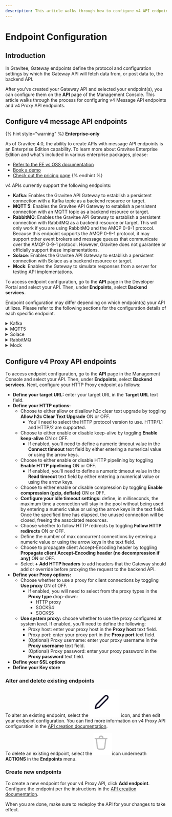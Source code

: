 ```yaml
---
description: This article walks through how to configure v4 API endpoints
---
```


# Endpoint Configuration

## Introduction

In Gravitee, Gateway endpoints define the protocol and configuration settings by which the Gateway API will fetch data from, or post data to, the backend API.

After you've created your Gateway API and selected your endpoint(s), you can configure them on the **API** page of the Management Console. This article walks through the process for configuring v4 Message API endpoints and v4 Proxy API endpoints.

## Configure v4 message API endpoints

{% hint style="warning" %}
**Enterprise-only**

As of Gravitee 4.0, the ability to create APIs with message API endpoints is an Enterprise Edition capability. To learn more about Gravitee Enterprise Edition and what's included in various enterprise packages, please:

* [Refer to the EE vs OSS documentation](../../../overview/ee-vs-oss/)
* [Book a demo](https://app.gitbook.com/o/8qli0UVuPJ39JJdq9ebZ/s/rYZ7tzkLjFVST6ex6Jid/)
* [Check out the pricing page](https://www.gravitee.io/pricing)
{% endhint %}

v4 APIs currently support the following endpoints:

* **Kafka**: Enables the Gravitee API Gateway to establish a persistent connection with a Kafka topic as a backend resource or target.
* **MQTT 5**: Enables the Gravitee API Gateway to establish a persistent connection with an MQTT topic as a backend resource or target.
* **RabbitMQ**: Enables the Gravitee API Gateway to establish a persistent connection with RabbitMQ as a backend resource or target. This will only work if you are using RabbitMQ and the AMQP 0-9-1 protocol. Because this endpoint supports the AMQP 0-9-1 protocol, it may support other event brokers and message queues that communicate over the AMQP 0-9-1 protocol. However, Gravitee does not guarantee or officially support these implementations.
* **Solace**: Enables the Gravitee API Gateway to establish a persistent connection with Solace as a backend resource or target.
* **Mock**: Enables the Gateway to simulate responses from a server for testing API implementations.

To access endpoint configuration, go to the **API** page in the Developer Portal and select your API. Then, under **Endpoints**, select **Backend services.**&#x20;

Endpoint configuration may differ depending on which endpoint(s) your API utilizes. Please refer to the following sections for the configuration details of each specific endpoint.

<details>

<summary>Kafka</summary>

The **Kafka** endpoint allows the Gateway to open up a persistent connection to and/or call a backend Kafka broker via a Kafka client set up by the Gravitee Gateway. If you chose this endpoint, you will need to configure:

* How the Gateway will interact with the broker. This is done by instructing the Gravitee Gateway's Kafka client to act as a producer, a consumer, or both a producer and consumer via the drop-down menu:
  * **Use Producer:** Tells the Gateway Kafka client to be prepared to produce messages and send them to the Kafka broker that you define as your endpoint.
  * **Use Consumer:** Tells the Gateway Kafka client to be prepared to consume messages from the Kafka broker that you define as your endpoint.
  * **Use Producer and Consumer:** Tells the Gateway Kafka client to both **Use Producer** and **Use Consumer**.
* **Bootstrap servers:** Define the comma-separated list of host/port pairs used to establish the initial connection to the Kafka cluster. The list only pertains to the initial hosts used to discover the full set of servers. The client will make use of all backend servers irrespective of which servers the list designates for bootstrapping.&#x20;
*   **Initial security settings:** Define your Kafka-specific authentication flow (you will define additional Gravitee Gateway-specific security settings later). Gravitee supports PLAINTEXT, SASL\_PLAINTEXT, SASL\_SSL, and SSL protocols. Depending on which you choose, you will need to define:

    **PLAINTEXT:** No further security configuration is necessary.

    **SASL**

    * **SASL mechanism:** Choose GSSAPI, OAUTHBEARER, PLAIN, SCRAM\_SHA-256, or SCRAM-SHA-512 for client connections.
    * **SASL JAAS Config:** The JAAS login context parameters for SASL connections in JAAS configuration file format.

    **SSL truststore:** Depending on your truststore type, you will need to define:

    * **PEM with location:** The location of your truststore file.
    * **PEM with certificates:** The trusted certificates, in the format specified by `ssl.truststore.type`.
    * **JKS with location:** The truststore file's location and SSL truststore password.
    * **JKS with certificates**
      * The trusted certificates, in the format specified by `ssl.truststore.type`.
      * The truststore file's SSL truststore password.
    * **PKCS12 with location:** The truststore file's location and SSL truststore password.
    * **PKCS12 with certificates**
      * The trusted certificates, in the format specified by `ssl.truststore.type`.
      * The truststore file's SSL truststore password.

    **SSL keystore:** Depending on your keystore type, you will need to define:

    * **PEM with location**
      * The SSL keystore certificate chain.
      * The location of the keystore file.
    * **PEM with Key**
      * The SSL keystore certificate chain.
      * The SSL keystore private key via defining the Key and the Key password.
    * **JKS with location**
      * The location of the keystore file.
      * The SSL keystore password for the keystore file.
    * **JKS with Key**
      * The SSL keystore private key via defining the Key and the Key password.
      * The SSL keystore password for the keystore file.
    * **PKCS12 with location**
      * The location of your keystore file.
      * The SSL keystore password for the keystore file.
    * **PKCS12 with Key**
      * The SSL keystore private key via defining the Key and the Key password.
      * The SSL keystore password for the keystore file.
* **Producer settings** (if you chose **Use Producer** or **Use Producer and Consumer**): Define the settings that the Gravitee Gateway Kafka client will rely on to produce messages to your backend Kafka topic/broker:
  * **Topic:** The topic that the broker uses to filter messages for each connected client.
* **Consumer settings** (if you chose **Use Consumer** or **Use Producer and Consumer**): Define the settings that the Gravitee Gateway Kafka client will rely on to consume messages from your backend Kafka topic/broker:
  * **Topic:** The topic(s) from which your Gravitee Gateway client will consume messages.
  * **Encode message Id:** Toggle this ON or OFF to encode message IDs in base64.
  * **Auto offset reset:** Use the **Auto offset reset** drop-down menu to configure what happens when there is no initial offset in Kafka, or if the current offset no longer exists on the server:
    * **Earliest:** Automatically reset the offset to the earliest offset.
    * **Latest:** Automatically reset the offset to the latest offset.
    * **None:** Throw an exception to the consumer if no previous offset is found for the consumer's group.
    * **Anything else:** Throw an exception to the consumer.

</details>

<details>

<summary>MQTT5</summary>

The **MQTT 5** endpoint allows the Gateway to open up a persistent connection to and/or call a backend MQTT broker, as long as that broker is running on MQTT 5.x via an MQTT client set up by the Gravitee Gateway. If you chose this endpoint, you will need to configure:

* How the Gateway will interact the broker. This is done by instructing the Gravitee Gateway's MQTT client to act as either a producer, a consumer, or both a producer and consumer via the drop-down menu:
  * **Use Producer:** Tells the Gateway MQTT client to be prepared to produce messages and send them to the MQTT broker that you define as your endpoint.
  * **Use Consumer:** Tells the Gateway MQTT client to be prepared to consume messages from the MQTT broker that you define as your endpoint.
  * **Use Producer and Consumer**: Tells the Gateway MQTT client to both **Use Producer** and **Use Consumer**.
* **Server host:** Define the serverHost for the MQTT broker that you are using as your endpoint.
* **Server port:** Define the serverPort for the MQTT broker that you are using as your endpoint.
* **Reconnect attempts:** Specify an integer number (max 10) of reconnect attempts that the Gateway will initiate if the Gateway MQTT client disconnects from the MQTT broker.
* **Session expiry interval:** Define the period of time that the broker stores the session information of that particular MQTT client. When the session expiry interval is set to 0 or the CONNECT packet does not contain an expiry value, the session information is immediately removed from the broker when the client network connection closes.
* **Clean start:** Toggle **Clean start** ON or OFF to enable or disable the **cleanStart** tag. This tag causes the MQTT broker to discard any previous session data and the Gateway MQTT client to connect with a fresh session.
* **Initial security settings:** Define your MQTT-specific authentication flow (you will define more Gravitee Gateway-specific security settings later). Gravitee uses TLS to support username and password. Define:
  * Username
  * Password
* **Producer settings** (if you chose **Use Producer** or **Use Producer and Consumer**): Define the settings that the Gravitee Gateway MQTT client will rely on to produce messages to your backend MQTT topic/broker:
  * **Topic:** The UTF-8 string that the broker uses to filter messages for each connected client. The topic consists of one or more topic levels. Each topic level is separated by a forward slash (topic level separator).
  * **Retain settings:** Whether the retain flag must be set for every published message by toggling **Retained** ON or OFF. If enabled, the broker stores the last retained message.
  * **Message expiry interval:** Define the period of time that the broker stores the PUBLISH message for any matching subscribers that are not currently connected. When no message expiry interval is set, the broker must store the message for matching subscribers indefinitely. When the `retained=true` option is set on the PUBLISH message, the message expiry interval defines how long a message is retained on a topic.
  * **Response topic:** Define the topics on which the responses from the message receivers are expected.
* **Consumer settings** (if you chose **Use Consumer** or **Use Producer and Consumer**): Define the settings that the Gravitee Gateway MQTT client will rely on to consume messages from your backend MQTT topic/broker. You must define the **Topic** from which the Gateway MQTT client will consume messages.

</details>

<details>

<summary>Solace</summary>

Choosing the **Solace** endpoint enables the Gravitee Gateway to create an API that exposes Solace resources and event APIs via your chosen Gravitee entrypoint(s). You will need to configure:

* **URL:** Your Solace broker's URL
* **VPN name**
* **Producer settings** (if you chose **Use Producer** or **Use Producer and Consumer**): Define the settings that the Gravitee Gateway Solace client will rely on for producing messages to your backend Solace topic/broker. You will need to specify:
  * **Topic:** The UTF-8 string that the broker uses to filter messages for each connected client. The topic consists of one or more topic levels. Each topic level is separated by a forward slash (topic level separator).
  * **Retain settings:** Whether the retain flag must be set for every published message by toggling **Retained** ON or OFF. If enabled, the broker stores the last retained message.
  * **Message expiry interval:** Defines the period of time that the broker stores the PUBLISH message for any matching subscribers that are not currently connected. When no message expiry interval is set, the broker must store the message for matching subscribers indefinitely. When the `retained=true` option is set on the PUBLISH message, this interval also defines how long a message is retained on a topic.
  * **Response topic:** Represents the topics on which the responses from the message receivers are expected.
* **Consumer settings** (if you chose **Use Consumer** or **Use Producer and Consumer**): Define the settings that the Gravitee Gateway Solace client will rely on to consume messages from your backend Solace topic/broker.&#x20;
  * Define the **Topic** from which the Gateway Solace client will consume messages.
  * Toggle Authentication configuration ON or OFF. When OFF, no further configuration is necessary. When ON, you will need to:
    * Define the username used for authentication.
    * Define the password used for authentication.

</details>

<details>

<summary>RabbitMQ</summary>

The **RabbitMQ** endpoint allows the Gateway to open up a persistent connection to and/or call a backend RabbitMQ resource, as long as that RabbitMQ resource communicates over the AMQP 0-9-1 protocol. If you chose this endpoint, you will need to configure the following:

* **Server host:** Define the host of your RabbitMQ resource.
* **Server port**: Define the port that RabbitMQ is using.
* How the Gateway will interact with RabbitMQ. This is done by instructing the Gravitee Gateway to act as either a producer, a consumer, or both a producer and consumer via the drop-down menu:
  * **Use Producer:** Tells the Gateway Gateway to be prepared to produce messages and send them to the RabbitMQ that you define as your endpoint.
  * **Use Consumer:** Tells the Gateway to be prepared to consume messages from the RabbitMQ that you define as your endpoint.
  * **Use Producer and Consumer:** Tells the Gateway to be able to use both **Use Producer** and **Use Consumer** settings.
* **Authentication:** Define the username and password for RabbitMQ authentication.
* **Producer settings** (if you chose **Use Producer** or **Use Producer and Consumer**): Define the settings that the Gravitee Gateway Kafka client will rely on to produce messages to your backend Kafka topic/broker:
  * **Exchange name**
  * **Exchange type**
  * Enable or disable [**Durable**](https://www.rabbitmq.com/tutorials/amqp-concepts.html#exchanges): Durable exchanges survive broker restart.
  * Enable or disable [**Auto Delete**](https://www.rabbitmq.com/tutorials/amqp-concepts.html#exchanges): When enabled, the exchange is deleted when the last queue is unbound from it.
  * **Routing Key**
* **Consumer settings** (if you chose **Use Consumer** or **Use Producer and Consumer**): Define the settings that the Gravitee Gateway Kafka client will rely on to consume messages from your backend Kafka topic/broker:
  * **Exchange name**
  * **Exchange type**
  * Enable or disable [**Durable**](https://www.rabbitmq.com/tutorials/amqp-concepts.html#exchanges): Durable exchanges survive broker restart.
  * Enable or disable [**Auto Delete**](https://www.rabbitmq.com/tutorials/amqp-concepts.html#exchanges): When enabled, the exchange is deleted when the last queue is unbound from it.
  * **Routing Key**

</details>

<details>

<summary>Mock</summary>

The **Mock** endpoint allows you to mock a backend service to emulate the behavior of a typical HTTP server and test processes. If you chose this endpoint, you will need to configure:

* **Interval between messages publication:** Define, in milliseconds (default 1000), the interval between published messages.
* **Content of published messages:** Define the content of the message body that will be streamed. The default is "mock message."
* **Count of published messages:** Define, as an integer, the maximum number of published messages that are streamed as a part of the mocking. If left unspecified, there will be no limit.

</details>

## Configure v4 Proxy API endpoints

To access endpoint configuration, go to the **API** page in the Management Console and select your API. Then, under **Endpoints**, select **Backend services.** Next, configure your HTTP Proxy endpoint as follows:

* **Define your target URL:** enter your target URL in the **Target URL** text field.
* **Define your HTTP options:**
  * Choose to either allow or disallow h2c clear text upgrade by toggling **Allow h2c Clear Text Upgrade** ON or OFF.
    * You'll need to select the HTTP protocol version to use. HTTP/1.1 and HTTP/2 are supported.
  * Choose to either enable or disable keep-alive by toggling **Enable keep-alive** ON or OFF.
    * If enabled, you'll need to define a numeric timeout value in the **Connect timeout** text field by either entering a numerical value or using the arrow keys.
  * Choose to either enable or disable HTTP pipelining by toggling **Enable HTTP pipelining** ON or OFF.
    * If enabled, you'll need to define a numeric timeout value in the **Read timeout** text field by either entering a numerical value or using the arrow keys.
  * Choose to either enable or disable compression by toggling **Enable compression (gzip, deflate)** ON or OFF.
  * **Configure your idle timeout settings:** define, in milliseconds, the maximum time a connection will stay in the pool without being used by entering a numeric value or using the arrow keys in the text field. Once the specified time has elapsed, the unused connection will be closed, freeing the associated resources.
  * Choose whether to follow HTTP redirects by toggling **Follow HTTP redirects** ON or OFF.
  * Define the number of max concurrent connections by entering a numeric value or using the arrow keys in the text field.
  * Choose to propagate client Accept-Encoding header by toggling **Propagate client Accept-Encoding header (no decompression if any)** ON or OFF.
  * Select **+ Add HTTP headers** to add headers that the Gateway should add or override before proxying the request to the backend API.
* **Define your Proxy options:**
  * Choose whether to use a proxy for client connections by toggling **Use proxy** ON of OFF.
    * If enabled, you will need to select from the proxy types in the **Proxy type** drop-down:
      * HTTP proxy
      * SOCKS4
      * SOCKS5
  * **Use system proxy:** choose whether to use the proxy configured at system level. If enabled, you'll need to define the following:
    * Proxy host: enter your proxy host in the **Proxy host** text field.
    * Proxy port: enter your proxy port in the **Proxy port** text field.
    * (Optional) Proxy username: enter your proxy username in the **Proxy username** text field.
    * (Optional) Proxy password: enter your proxy password in the **Proxy password** text field.
* **Define your SSL options**
* **Define your Key store**

### Alter and delete existing endpoints

To alter an existing endpoint, select the <img src="../../../.gitbook/assets/Screen Shot 2023-07-18 at 10.43.13 AM.png" alt="" data-size="line"> icon, and then edit your endpoint configuration. You can find more information on v4 Proxy API configuration in the [API creation documentation](../../create-apis/how-to/v4-api-creation-wizard.md#entrypoint-options-for-the-proxy-upstream-protocol-method).&#x20;

To delete an existing endpoint, select the <img src="../../../.gitbook/assets/Screen Shot 2023-07-18 at 10.46.30 AM.png" alt="" data-size="line">icon underneath **ACTIONS** in the **Endpoints** menu.

### Create new endpoints

To create a new endpoint for your v4 Proxy API, click **Add endpoint**. Configure the endpoint per the instructions in the [API creation documentation](../../create-apis/how-to/v4-api-creation-wizard.md#entrypoint-options-for-the-proxy-upstream-protocol-method).

When you are done, make sure to redeploy the API for your changes to take effect.
